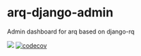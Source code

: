 # arq-django-admin
Admin dashboard for arq based on django-rq

![](https://github.com/SlavaSkvortsov/arq-django-admin/workflows/test/badge.svg)
[![codecov](https://codecov.io/gh/SlavaSkvortsov/arq-django-admin/branch/master/graph/badge.svg)](https://codecov.io/gh/lundberg/respx)